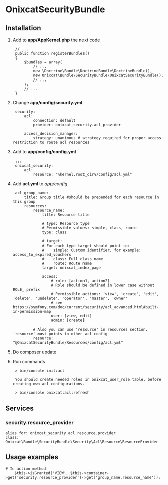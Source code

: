 OnixcatSecurityBundle
==============

## Installation

1. Add to **app/AppKernel.php** the next code

        // ...
        public function registerBundles()
        {
            $bundles = array(
                // ...
                new \Doctrine\Bundle\DoctrineBundle\DoctrineBundle(),
                new Onixcat\Bundle\SecurityBundle\OnixcatSecurityBundle(),
                // ...
            );
            // ...
        }
        
2. Change **app/config/security.yml**.
  
        security:
            acl:
                connection: default
                provider: onixcat_security.acl_provider

            access_decision_manager:
                strategy: unanimous # strategy required for proper access restriction to route acl resources

4. Add to **app/config/config.yml**

        ...
        onixcat_security:
            acl:
                resource: "%kernel.root_dir%/config/acl.yml"

5. Add **acl.yml** to *app/config*
        
        acl_group_name:
            title: Group title #should be prepended for each resource in this group
            resources:
                resource_name:
                    title: Resource title
                    
                    # type: Resource type
                    # Permissible values: simple, class, route
                    type: class 
                    
                    # target: 
                    # For each type target should point to:
                    #    simple: Custom identifier, for example: access_to_expired_vouchers
                    #    class: Full class name
                    #    route: Route name
                    target: onixcat_index_page 
                    
                    access:
                        # role: [action1, action2]
                        # Role should be defined in lower case without ROLE_ prefix 
                        # Permissible actions: 'view', 'create', 'edit', 'delete', 'undelete', 'operator', 'master', 'owner'
                        # see https://symfony.com/doc/current/security/acl_advanced.html#built-in-permission-map
                        user: [view, edit]
                        admin: [create]                            
                    
                # Also you can use 'resource' in resources section. 'resource' must points to other acl config
                resource: "@OnixcatSecurityBundle/Resources/config/acl.yml"   
                    
6. Do composer update
 
7. Run commands
       
        > bin/console init:acl
        
        You should create needed roles in onixcat_user_role table, before creating own acl configurations.
        
        > bin/console onixcat:acl:refresh
                        
       
## Services

### security.resource_provider

    alias for: onixcat_security.acl.resource.provider
    class: Onixcat\Bundle\SecurityBundle\Security\Acl\Resource\ResourceProvider
    
## Usage examples
    
    # In action method
        $this->isGranted('VIEW', $this->container->get('security.resource_provider')->get('group_name.resource_name'));